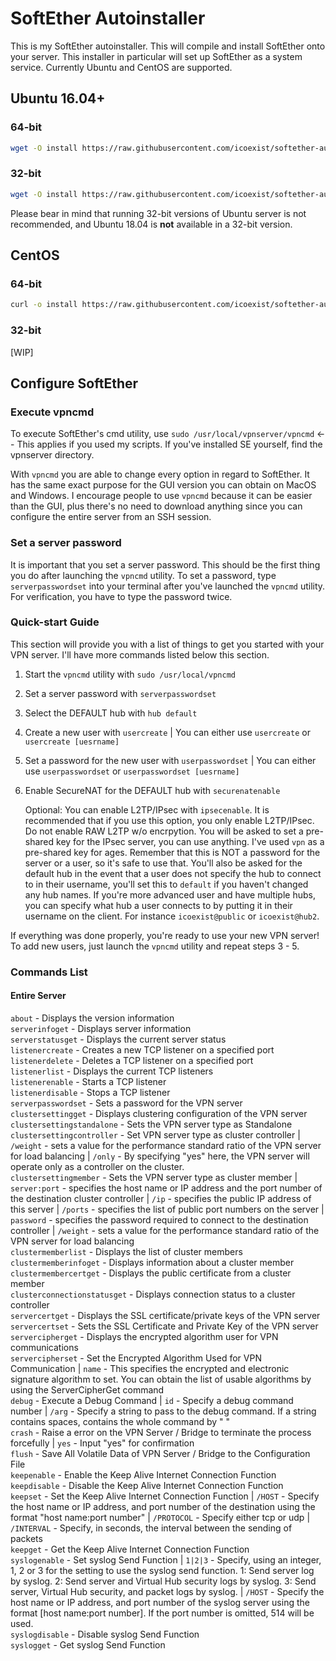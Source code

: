 # SoftEther Autoinstaller

This is my SoftEther autoinstaller. This will compile and install SoftEther onto your server. This installer in particular will set up SoftEther as a system service. Currently Ubuntu and CentOS are supported.

## Ubuntu 16.04+
### 64-bit
```bash
wget -O install https://raw.githubusercontent.com/icoexist/softether-autoinstall/master/ubuntu/x64/se-install-ubuntu.bash && chmod 770 install && ./install
```

### 32-bit
```bash
wget -O install https://raw.githubusercontent.com/icoexist/softether-autoinstall/master/ubuntu/x86/se-install-ubuntu-x86.bash && chmod 770 install && ./install
```
Please bear in mind that running 32-bit versions of Ubuntu server is not recommended, and Ubuntu 18.04 is **not** available in a 32-bit version.

## CentOS
### 64-bit
```bash
curl -o install https://raw.githubusercontent.com/icoexist/softether-autoinstall/master/centos/x64/se-install-centos.bash && chmod 770 install && ./install
```

### 32-bit
[WIP]

## Configure SoftEther
### Execute vpncmd
To execute SoftEther's cmd utility, use `sudo /usr/local/vpnserver/vpncmd` <-- This applies if you used my scripts. If you've installed SE yourself, find the vpnserver directory.

With `vpncmd` you are able to change every option in regard to SoftEther. It has the same exact purpose for the GUI version you can obtain on MacOS and Windows. I encourage people to use `vpncmd` because it can be easier than the GUI, plus there's no need to download anything since you can configure the entire server from an SSH session.

### Set a server password
It is important that you set a server password. This should be the first thing you do after launching the `vpncmd` utility. To set a password, type `serverpasswordset` into your terminal after you've launched the `vpncmd` utility. For verification, you have to type the password twice.

### Quick-start Guide
This section will provide you with a list of things to get you started with your VPN server. I'll have more commands listed below this section.

1. Start the `vpncmd` utility with `sudo /usr/local/vpncmd`
2. Set a server password with `serverpasswordset`
3. Select the DEFAULT hub with `hub default`
4. Create a new user with `usercreate` | You can either use `usercreate` or `usercreate [uesrname]`
5. Set a password for the new user with `userpasswordset` | You can either use `userpasswordset` or `userpasswordset [uesrname]`
6. Enable SecureNAT for the DEFAULT hub with `securenatenable`

   Optional: You can enable L2TP/IPsec with `ipsecenable`. It is recommended that if you use this option, you only enable L2TP/IPsec. Do not enable RAW L2TP w/o encrpytion. You will be asked to set a pre-shared key for the IPsec server, you can use anything. I've used `vpn` as a pre-shared key for ages. Remember that this is NOT a password for the server or a user, so it's safe to use that. You'll also be asked for the default hub in the event that a user does not specify the hub to connect to in their username, you'll set this to `default` if you haven't changed any hub names. If you're more advanced user and have multiple hubs, you can specify what hub a user connects to by putting it in their username on the client. For instance `icoexist@public` or `icoexist@hub2`.
   
If everything was done properly, you're ready to use your new VPN server! To add new users, just launch the `vpncmd` utility and repeat steps 3 - 5.

### Commands List
#### Entire Server
`about` - Displays the version information   
`serverinfoget` - Displays server information   
`serverstatusget` - Displays the current server status   
`listenercreate` - Creates a new TCP listener on a specified port   
`listenerdelete` - Deletes a TCP listener on a specified port   
`listenerlist` - Displays the current TCP listeners   
`listenerenable` - Starts a TCP listener   
`listenerdisable` - Stops a TCP listener   
`serverpasswordset` - Sets a password for the VPN server   
`clustersettingget` - Displays clustering configuration of the VPN server   
`clustersettingstandalone` - Sets the VPN server type as Standalone   
`clustersettingcontroller` - Set VPN server type as cluster controller | `/weight` - sets a value for the performance standard ratio of the VPN server for load balancing | `/only` - By specifying "yes" here, the VPN server will operate only as a controller on the cluster.   
`clustersettingmember` - Sets the VPN server type as cluster member | `server:port` - specifies the host name or IP address and the port number of the destination cluster controller | `/ip` - specifies the public IP address of this server | `/ports` - specifies the list of public port numbers on the server | `password` - specifies the password required to connect to the destination controller | `/weight` - sets a value for the performance standard ratio of the VPN server for load balancing   
`clustermemberlist` - Displays the list of cluster members   
`clustermemberinfoget` - Displays information about a cluster member   
`clustermembercertget` - Displays the public certificate from a cluster member   
`clusterconnectionstatusget` - Displays connection status to a cluster controller   
`servercertget` - Displays the SSL certificate/private keys of the VPN server   
`servercertset` - Sets the SSL Certificate and Private Key of the VPN server   
`servercipherget` - Displays the encrypted algorithm user for VPN communications   
`servercipherset` - Set the Encrypted Algorithm Used for VPN Communication | `name` - This specifies the encrypted and electronic signature algorithm to set. You can obtain the list of usable algorithms by using the ServerCipherGet command   
`debug` - Execute a Debug Command | `id` - Specify a debug command number | `/arg` - Specify a string to pass to the debug command. If a string contains spaces, contains the whole command by " "   
`crash` - Raise a error on the VPN Server / Bridge to terminate the process forcefully | `yes` - Input "yes" for confirmation   
`flush` - Save All Volatile Data of VPN Server / Bridge to the Configuration File   
`keepenable` - Enable the Keep Alive Internet Connection Function   
`keepdisable` - Disable the Keep Alive Internet Connection Function   
`keepset` - Set the Keep Alive Internet Connection Function | `/HOST` - Specify the host name or IP address, and port number of the destination using the format "host name:port number" | `/PROTOCOL` - Specify either tcp or udp | `/INTERVAL` - Specify, in seconds, the interval between the sending of packets   
`keepget` - Get the Keep Alive Internet Connection Function   
`syslogenable` - Set syslog Send Function | `1|2|3` - Specify, using an integer, 1, 2 or 3 for the setting to use the syslog send function. 1: Send server log by syslog. 2: Send server and Virtual Hub security logs by syslog. 3: Send server, Virtual Hub security, and packet logs by syslog. | `/HOST` - Specify the host name or IP address, and port number of the syslog server using the format [host name:port number]. If the port number is omitted, 514 will be used.   
`syslogdisable` - Disable syslog Send Function   
`syslogget` - Get syslog Send Function   